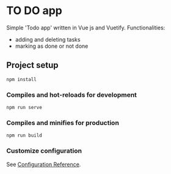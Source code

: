 # TO DO app

Simple 'Todo app' written in Vue js and Vuetify.
Functionalities:
- adding and deleting tasks
- marking as done or not done


## Project setup
```
npm install
```

### Compiles and hot-reloads for development
```
npm run serve
```

### Compiles and minifies for production
```
npm run build
```

### Customize configuration
See [Configuration Reference](https://cli.vuejs.org/config/).


